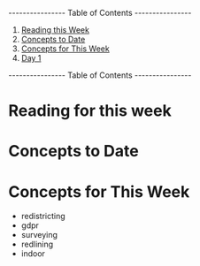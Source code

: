---------------- Table of Contents ---------------- 

1. [Reading this Week](#reading)
2. [Concepts to Date](#todate)
3. [Concepts for This Week](#thisweek)
4. [Day 1](#day1)

---------------- Table of Contents ---------------- 
# <a id="reading"></a>Reading for this week

# <a id="midterm"></a>Concepts to Date

# <a id = "today"></a>Concepts for This Week 
- redistricting
- gdpr
- surveying
- redlining
- indoor